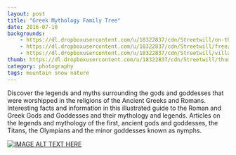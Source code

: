 ```yaml
---
layout: post
title: "Greek Mythology Family Tree"
date: 2016-07-10
backgrounds:
    - https://dl.dropboxusercontent.com/u/18322837/cdn/Streetwill/on-the-road.jpeg
    - https://dl.dropboxusercontent.com/u/18322837/cdn/Streetwill/freezing.jpeg
    - https://dl.dropboxusercontent.com/u/18322837/cdn/Streetwill/village.jpeg
thumb: https://dl.dropboxusercontent.com/u/18322837/cdn/Streetwill/thumbs/peak.jpeg
category: photography
tags: mountain snow nature
---
```


Discover the legends and myths surrounding the gods and goddesses that were worshipped in the religions of the Ancient Greeks and Romans. Interesting facts and information in this illustrated guide to the Roman and Greek Gods and Goddesses and their mythology and legends. Articles on the legends and mythology of the first, ancient gods and goddesses, the Titans, the Olympians and the minor goddesses known as nymphs. 

[![IMAGE ALT TEXT HERE](http://img.youtube.com/vi/gGD1K3i1xRU/0.jpg)](http://www.youtube.com/watch?v=gGD1K3i1xRU)


